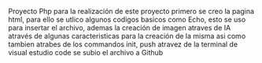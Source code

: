 Proyecto Php para la realización de este proyecto primero se creo la pagina html, para ello se utlico algunos codigos basicos como Echo, esto se uso para insertar el archivo, ademas la creación de 
imagen atraves de IA através de algunas caracteristicas para la creación de la misma 
asi como tambien atrabes de los commandos init, push atravez de la terminal de visual estudio code se subio el archivo a Github

